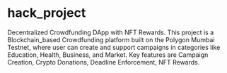 # hack_project
Decentralized Crowdfunding DApp with NFT Rewards. This project is a Blockchain_based Crowdfunding platform built on the Polygon Mumbai Testnet, where user can create and support campaigns in categories like Education, Health, Business, and Market. Key features are Campaign Creation, Crypto Donations, Deadline Enforcement, NFT Rewards.
